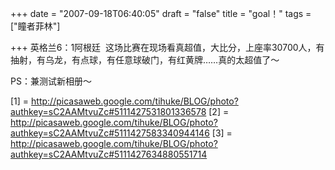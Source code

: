 +++
date = "2007-09-18T06:40:05"
draft = "false"
title = "goal！"
tags = ["瞳者菲林"]

+++
英格兰6：1阿根廷  这场比赛在现场看真超值，大比分，上座率30700人，有抽射，有乌龙，有点球，有任意球破门，有红黄牌……真的太超值了～
  
PS：兼测试新相册～

 [1] = http://picasaweb.google.com/tihuke/BLOG/photo?authkey=sC2AAMtvuZc#5111427531801336578
 [2] = http://picasaweb.google.com/tihuke/BLOG/photo?authkey=sC2AAMtvuZc#5111427583340944146
 [3] = http://picasaweb.google.com/tihuke/BLOG/photo?authkey=sC2AAMtvuZc#5111427634880551714
